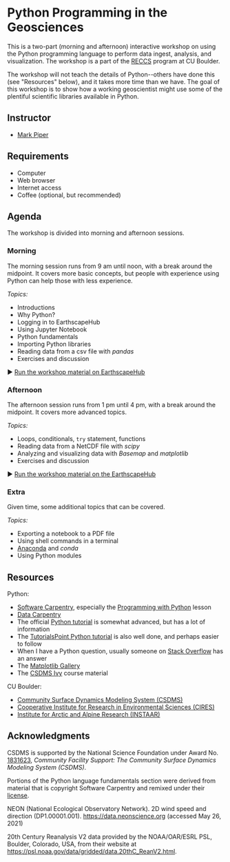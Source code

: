 # Python Programming in the Geosciences

This is a two-part (morning and afternoon) interactive workshop
on using the Python programming language
to perform data ingest, analysis, and visualization.
The workshop is a part of the [RECCS][reccs] program at CU Boulder.

The workshop will not teach the details of Python--others have done this (see "Resources" below),
and it takes more time than we have.
The goal of this workshop is to show how a working geoscientist
might use some of the plentiful scientific libraries available in Python.


## Instructor

* [Mark Piper](https://instaar.colorado.edu/people/mark-piper/)


## Requirements

* Computer
* Web browser
* Internet access
* Coffee (optional, but recommended)


## Agenda

The workshop is divided into morning and afternoon sessions.

### Morning

The morning session runs from 9 am until noon,
with a break around the midpoint.
It covers more basic concepts,
but people with experience using Python
can help those with less experience.

*Topics:*

* Introductions
* Why Python?
* Logging in to EarthscapeHub
* Using Jupyter Notebook
* Python fundamentals
* Importing Python libraries
* Reading data from a csv file with *pandas*
* Exercises and discussion

:arrow_forward: [Run the workshop material on EarthscapeHub][nbgitpuller-link]

### Afternoon

The afternoon session runs from 1 pm until 4 pm,
with a break around the midpoint.
It covers more advanced topics.

*Topics:*

* Loops, conditionals, `try` statement, functions
* Reading data from a NetCDF file with *scipy*
* Analyzing and visualizing data with *Basemap* and *matplotlib*
* Exercises and discussion

:arrow_forward: [Run the workshop material on the EarthscapeHub][nbgitpuller-link]

### Extra

Given time,
some additional topics that can be covered.

*Topics:*

* Exporting a notebook to a PDF file
* Using shell commands in a terminal
* [Anaconda][anaconda] and *conda*
* Using Python modules


## Resources

Python:
* [Software Carpentry][swc], especially the [Programming with Python][swc-python] lesson
* [Data Carpentry][dc]
* The official [Python tutorial][python-tutorial] is somewhat advanced, but has a lot of information
* The [TutorialsPoint Python tutorial][tp-tutorial] is also well done, and perhaps easier to follow
* When I have a Python question, usually someone on [Stack Overflow][stack-overflow] has an answer
* The [Matplotlib Gallery][mpl-gallery]
* The [CSDMS Ivy][ivy] course material

CU Boulder:
* [Community Surface Dynamics Modeling System (CSDMS)][csdms]
* [Cooperative Institute for Research in Environmental Sciences (CIRES)][cires]
* [Institute for Arctic and Alpine Research (INSTAAR)][instaar]


## Acknowledgments

CSDMS is supported by the National Science Foundation
under Award No. [1831623][csdms-award],
*Community Facility Support: The Community Surface Dynamics Modeling System (CSDMS)*.

Portions of the Python language fundamentals section were derived
from material that is copyright Software Carpentry
and remixed under their [license][swc-license].

NEON (National Ecological Observatory Network). 2D wind speed and direction
(DP1.00001.001). https://data.neonscience.org (accessed May 26, 2021)

20th Century Reanalysis V2 data provided by the NOAA/OAR/ESRL PSL, Boulder, Colorado, USA,
from their website at https://psl.noaa.gov/data/gridded/data.20thC_ReanV2.html.

<!-- Links -->

[anaconda]: https://www.anaconda.com/
[cires]: https://cires.colorado.edu/
[csdms]: http://csdms.colorado.edu
[csdms-award]: https://nsf.gov/awardsearch/showAward?AWD_ID=1831623
[dc]: https://datacarpentry.org/
[instaar]: https://instaar.colorado.edu/
[ivy]: https://github.com/csdms/ivy
[mpl-gallery]: https://matplotlib.org/stable/gallery/index.html
[nbgitpuller-link]: https://lab.openearthscape.org/hub/user-redirect/git-pull?repo=https%3A%2F%2Fgithub.com%2Fcsdms%2Freccs&urlpath=lab%2Ftree%2Freccs%2Fnotebooks%2F0_overview.ipynb%3Fautodecode&branch=main
[python-tutorial]: https://docs.python.org/3/tutorial/
[reccs]: https://cires.colorado.edu/outreach/reccs
[swc]: https://software-carpentry.org/
[swc-license]: https://github.com/swcarpentry/python-novice-inflammation/blob/gh-pages/LICENSE.md
[swc-python]: https://swcarpentry.github.io/python-novice-inflammation/
[stack-overflow]: https://stackoverflow.com/
[tp-tutorial]: https://www.tutorialspoint.com/python/index.htm
